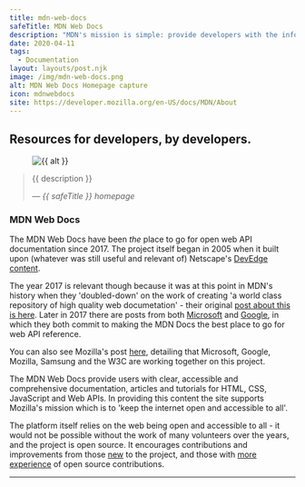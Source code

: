 ```yaml
---
title: mdn-web-docs
safeTitle: MDN Web Docs
description: "MDN's mission is simple: provide developers with the information they need to easily build projects on the open Web."
date: 2020-04-11
tags:
  - Documentation
layout: layouts/post.njk
image: /img/mdn-web-docs.png
alt: MDN Web Docs Homepage capture
icon: mdnwebdocs
site: https://developer.mozilla.org/en-US/docs/MDN/About
---
```


<div class="box">

## Resources for developers, by developers.

<figure class="image">
<img alt="{{ alt }}" src="{{ image }}">
</figure>

> {{ description }}
>
> <cite>&mdash; {{ safeTitle }} homepage</cite>


### MDN Web Docs
The MDN Web Docs have been *the* place to go for open web API documentation since 2017. The project itself began in 2005 when it built upon (whatever was still useful and relevant of) Netscape's [DevEdge content](https://web.archive.org/web/*/devedge.netscape.com).

The year 2017 is relevant though because it was at this point in MDN's history when they 'doubled-down' on the work of creating 'a world class repository of high quality web documetation' - their original [post about this is here](https://blog.mozilla.org/opendesign/future-mdn-focus-web-docs/). Later in 2017 there are posts from both [Microsoft](https://blogs.windows.com/msedgedev/2017/10/18/documenting-web-together-mdn-web-docs/) and [Google](https://blog.chromium.org/2017/10/building-unified-documentation-for-web.html), in which they both commit to making the MDN Docs the best place to go for web API reference.

You can also see Mozilla's post [here](https://blog.mozilla.org/blog/2017/10/18/mozilla-brings-microsoft-google-w3c-samsung-together-create-cross-browser-documentation-mdn/), detailing that Microsoft, Google, Mozilla, Samsung and the W3C are working together on this project.

The MDN Web Docs provide users with clear, accessible and comprehensive documentation, articles and tutorials for HTML, CSS, JavaScript and Web APIs. In providing this content the site supports Mozilla's mission which is to 'keep the internet open and accessible to all'.

The platform itself relies on the web being open and accessible to all - it would not be possible without the work of many volunteers over the years, and the project is open source. It encourages contributions and improvements from those [new](https://developer.mozilla.org/en-US/docs/MDN/Getting_started) to the project, and those with [more experience](https://developer.mozilla.org/en-US/docs/MDN/Contribute) of open source contributions.


</div>

---